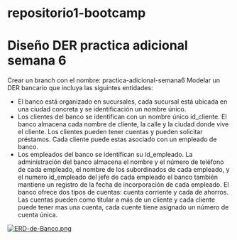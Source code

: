 # repositorio1-bootcamp
# Diseño DER practica adicional semana 6

Crear un branch con el nombre: practica-adicional-semana6
Modelar un DER bancario que incluya las siguintes entidades:
* El banco está organizado en sucursales, cada sucursal está ubicada en una ciudad concreta y se identificación un nombre único.
* Los clientes del banco se identifican con un nombre único id_cliente. El banco almacena cada nombre de cliente, la calle y la ciudad donde vive el cliente.
Los clientes pueden tener cuentas y pueden solicitar préstamos. Cada cliente puede estas asociado con un empleado de banco.
* Los empleados del banco se identifican su id_empleado. 
La administración del banco almacena el nombre y el número de teléfono de cada empleado, el nombre de los subordinados de cada empleado,
y el numero id_empleado del jefe de cada empleado el banco también mantiene un registro de la fecha de incorporación de cada empleado.
El banco ofrece dos tipos de cuentas: cuenta corriente y cada de ahorros. Las cuentas pueden como titular a más de un cliente y cada cliente puede tener mas una cuenta, cada cuente tiene asignado un número de cuenta única.

[![ERD-de-Banco.png](https://i.postimg.cc/PxRdzPQw/ERD-de-Banco.png)](https://postimg.cc/xJLr9j7f)
